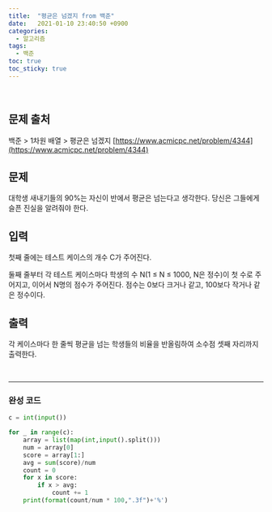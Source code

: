 ```yaml
---
title:  "평균은 넘겠지 from 백준"
date:   2021-01-10 23:40:50 +0900
categories: 
  - 알고리즘
tags:
  - 백준
toc: true
toc_sticky: true
---
```


<br>

## 문제 출처

백준 > 1차원 배열 > 평균은 넘겠지
[https://www.acmicpc.net/problem/4344](https://www.acmicpc.net/problem/4344)
<br>

## 문제

대학생 새내기들의 90%는 자신이 반에서 평균은 넘는다고 생각한다. 당신은 그들에게 슬픈 진실을 알려줘야 한다.

## 입력

첫째 줄에는 테스트 케이스의 개수 C가 주어진다.

둘째 줄부터 각 테스트 케이스마다 학생의 수 N(1 ≤ N ≤ 1000, N은 정수)이 첫 수로 주어지고, 이어서 N명의 점수가 주어진다. 점수는 0보다 크거나 같고, 100보다 작거나 같은 정수이다.

## 출력

각 케이스마다 한 줄씩 평균을 넘는 학생들의 비율을 반올림하여 소수점 셋째 자리까지 출력한다.

<br>

---

### 완성 코드

```python
c = int(input())

for _ in range(c):
    array = list(map(int,input().split()))
    num = array[0]
    score = array[1:]
    avg = sum(score)/num
    count = 0
    for x in score:
        if x > avg:
            count += 1
    print(format(count/num * 100,".3f")+'%')
```
